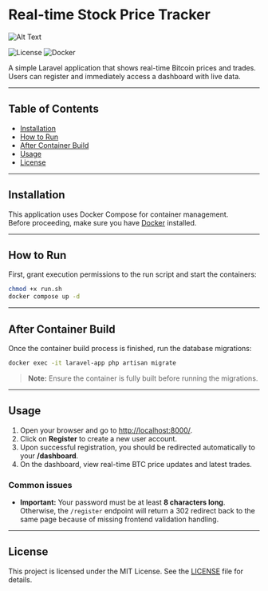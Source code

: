 # Real-time Stock Price Tracker

![Alt Text](https://www.flaticon.com/free-icon/stocks_4946378)

![License](https://img.shields.io/badge/license-MIT-blue.svg)
![Docker](https://img.shields.io/badge/docker-ready-brightgreen)

A simple Laravel application that shows real-time Bitcoin prices and trades. Users can register and immediately access a dashboard with live data.  

---

## Table of Contents

- [Installation](#installation)
- [How to Run](#how-to-run)
- [After Container Build](#after-container-build)
- [Usage](#usage)
- [License](#license)

---

## Installation

This application uses Docker Compose for container management.  
Before proceeding, make sure you have [Docker](https://www.docker.com/products/docker-desktop) installed.

---

## How to Run

First, grant execution permissions to the run script and start the containers:

```bash
chmod +x run.sh
docker compose up -d
```

---

## After Container Build

Once the container build process is finished, run the database migrations:

```bash
docker exec -it laravel-app php artisan migrate
```

> **Note:** Ensure the container is fully built before running the migrations.

---

## Usage

1. Open your browser and go to [http://localhost:8000/](http://localhost:8000/).
2. Click on **Register** to create a new user account.
3. Upon successful registration, you should be redirected automatically to your **/dashboard**.
4. On the dashboard, view real-time BTC price updates and latest trades.

### Common issues
- **Important:** Your password must be at least **8 characters long**.  
  Otherwise, the `/register` endpoint will return a 302 redirect back to the same page because of missing frontend validation handling.

---

## License

This project is licensed under the MIT License. See the [LICENSE](LICENSE) file for details.
